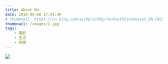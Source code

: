 ```yaml
---
title: About Me
date: 2018-05-08 17:43:49
# thumbnail: https://cn.bing.com/az/hprichbg/rb/Knuthojdsmossen_EN-CN12064544039_1920x1080.jpg
thumbnail: /images/1.jpg
tags:
    - 摄影
    - 生活
    - 绘画
---
```



![](/blog/images/1.jpg)